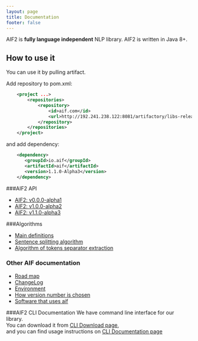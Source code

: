 ```yaml
---
layout: page
title: Documentation
footer: false
---
```

 
AIF2 is **fully language independent** NLP library. AIF2 is written in Java 8+. 

## How to use it

You can use it by pulling artifact. 

Add repository to pom.xml:
``` xml
    <project ...>
        <repositories>
            <repository>
                <id>aif.com</id>
                <url>http://192.241.238.122:8081/artifactory/libs-release-local/</url>
            </repository>
        </repositories>
    </project>
```
and add dependency:
``` xml
    <dependency>
       <groupId>io.aif</groupId>
       <artifactId>aif</artifactId>
       <version>1.1.0-Alpha3</version>
    </dependency> 
```
###AIF2 API
* [AIF2: v0.0.0-alpha1](/docs/aif2-lib/alpha1/)
* [AIF2: v1.0.0-alpha2](/docs/aif2-lib/alpha2/)
* [AIF2: v1.1.0-alpha3](/docs/aif2-lib/alpha3/)

###Algorithms
* [Main definitions](./algorithm/main-definitions.html)
* [Sentence splitting algorithm](./algorithm/sentence-splitting.html)
* [Algorithm of tokens separator extraction](./algorithm/token-separator-extraction.html)

### Other AIF documentation
* [Road map](./common/road-map.html)
* [ChangeLog](./common/changelog.html)
* [Environment](./common/environment.html)
* [How version number is chosen](./common/how-version-number-is-chosen.html)
* [Software that uses aif](./common/software-that-uses-aif.html)

###AIF2 CLI Documentation
We have command line interface for our library.  
You can download it from [CLI Download page](/downloads/cli.html "CLI Download page"),  
and you can find usage instructions on [CLI Documentation page](/docs/aif-cli/ "CLI Documentation page")
